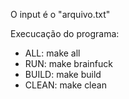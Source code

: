O input é o "arquivo.txt"

Execucação do programa:

- ALL: make all 
- RUN: make brainfuck 
- BUILD: make build 
- CLEAN: make clean